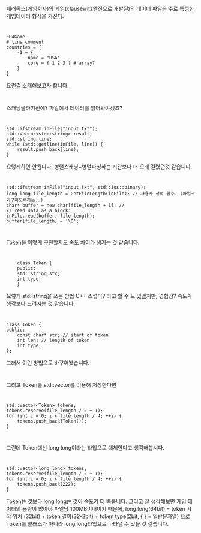 #
패러독스(게임회사)의 게임(clausewitz엔진으로 개발된)의 데이터 파일은
주로 특정한 게임데이터 형식을 가진다.
#
	EU4Game  
	# line comment
	countries = {
		-1 = {
			name = "USA"
			core = { 1 2 3 } # array?
		}
	}
요런걸 소개해보고자 합니다.


#
스캐닝을하기전에? 파일에서 데이터를 읽어와야겠죠?
#
	std::ifstream inFile("input.txt");
	std::vector<std::string> result;
	std::string line;
	while (std::getline(inFile, line)) {
		result.push_back(line);
	}
요렇게하면 안됩니다. 병렬스캐닝+병렬파싱하는 시간보다 더 오래 걸렸던것 같습니다.
#
	std::ifstream inFile("input.txt", std::ios::binary);
	long long file_length = GetFileLength(inFile); // 사용자 정의 함수. (파일크기구하도록하는..)
	char* buffer = new char[file_length + 1]; // 
	// read data as a block:
	inFile.read(buffer, file_length);
	buffer[file_length] = '\0';
    
    
    
#  
Token을 어떻게 구현할지도 속도 차이가 생기는 것 같습니다.
#
	    class Token {
	    public:
		std::string str;
		int type;
	    }
요렇게 std::string을 쓰는 방법 C++ 스럽다? 라고 할 수 도 있겠지만, 경험상? 속도가 생각보다 느려지는 것 같습니다.
#
    class Token {
    public:
        const char* str; // start of token
        int len; // length of token
        int type;
    };
그래서 이런 방법으로 바꾸어봤습니다. 
#
그리고 Token를 std::vector를 이용해 저장한다면
 #
    std::vector<Token> tokens;
    tokens.reserve(file_length / 2 + 1);
    for (int i = 0; i < file_length / 4; ++i) {
        tokens.push_back(Token());
    }
#
그런데 Token대신 long long이라는 타입으로 대체한다고 생각해봅시다.
#
    std::vector<long long> tokens;
    tokens.reserve(file_length / 2 + 1);
    for (int i = 0; i < file_length / 4; ++i) {
        tokens.push_back(222);
    }
Token쓴 것보다 long long쓴 것이 속도가 더 빠릅니다.
그리고 잘 생각해보면 게임 데이터의 용량이 많아야 파일당 100MB이내이기 때문에,
long long(64bit) = token 시작 위치 (32bit) + token 길이(32-2bit) + token type(2bit, { } = 일반문자열) 으로
Token를 클래스가 아니라 long long타입으로 나타낼 수 있을 것 같습니다.
